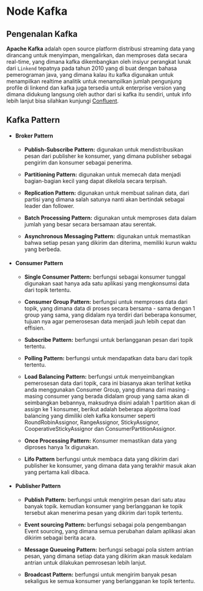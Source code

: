 # Node Kafka

## Pengenalan Kafka

**Apache Kafka** adalah open source platform distribusi streaming data yang dirancang untuk menyimpan, mengalirkan, dan memproses data secara real-time, yang dimana kafka dikembangkan oleh insiyur perangkat lunak dari `Linkend` tepatnya pada tahun 2010 yang di buat dengan bahasa pemerograman java, yang dimana kalau itu kafka digunakan untuk menampilkan realtime analitik untuk menampilkan jumlah pengunjung profile di linkend dan kafka juga tersedia untuk enterprise version yang dimana didukung langsung oleh author dari si kafka itu sendiri, untuk info lebih lanjut bisa silahkan kunjungi [Confluent](https://www.confluent.io).

## Kafka Pattern

- #### Broker Pattern

  - **Publish-Subscribe Pattern:** digunakan untuk mendistribusikan pesan dari publisher ke konsumer, yang dimana publisher sebagai pengirim dan konsumer sebagai penerima.

  - **Partitioning Pattern:** digunakan untuk memecah data menjadi bagian-bagian kecil yang dapat dikelola secara terpisah.

  - **Replication Pattern:** digunakan untuk membuat salinan data, dari partisi yang dimana salah satunya nanti akan bertindak sebagai leader dan follower.

  - **Batch Processing Pattern:** digunakan untuk memproses data dalam jumlah yang besar secara bersamaan atau serentak.

  - **Asynchronous Messaging Pattern:** digunakan untuk memastikan bahwa setiap pesan yang dikirim dan diterima, memiliki kurun waktu yang berbeda.

- #### Consumer Pattern

  - **Single Consumer Pattern:** berfungsi sebagai konsumer tunggal digunakan saat hanya ada satu aplikasi yang mengkonsumsi data dari topik tertentu.

  - **Consumer Group Pattern:** berfungsi untuk memproses data dari topik, yang dimana data di proses secara bersama - sama dengan 1 group yang sama, yang didalam nya terdiri dari beberapa konsumer, tujuan nya agar pemerosesan data menjadi jauh lebih cepat dan effisien.

  - **Subscribe Pattern:** berfungsi untuk berlangganan pesan dari topik tertentu.

  - **Polling Pattern:** berfungsi untuk mendapatkan data baru dari topik tertentu.

  - **Load Balancing Pattern:** berfungsi untuk menyeimbangkan pemerosesan data dari topik, cara ini biasanya akan terlihat ketika anda menggunakan Consumer Group, yang dimana dari masing - masing consumer yang berada didalam group yang sama akan di seimbangkan bebannya,
  maksudnya disini adalah 1 partition akan di assign ke 1 konsumer, berikut adalah beberapa algoritma load balancing yang dimiliki oleh kafka konsumer seperti RoundRobinAssignor, RangeAssignor, StickyAssignor, CooperativeStickyAssignor dan ConsumerPartitionAssignor.

  - **Once Processing Pattern:** Konsumer memastikan data yang diproses hanya 1x digunakan.

  - **Lifo Pattern** berfungsi untuk membaca data yang dikirim dari publisher ke konsumer, yang dimana data yang terakhir masuk akan yang pertama kali dibaca.

- #### Publisher Pattern

  - **Publish Pattern:** berfungsi untuk mengirim pesan dari satu atau banyak topik. kemudian konsumer yang berlangganan ke topik tersebut akan menerima pesan yang dikirim dari topik tertentu.

  - **Event sourcing Pattern:** berfungsi sebagai pola pengembangan Event sourcing, yang dimana semua perubahan dalam aplikasi akan dikirim sebagai berita acara.

  - **Message Queueing Pattern:** berfungsi sebagai pola sistem antrian pesan, yang dimana setiap data yang dikirim akan masuk kedalam antrian untuk dilakukan pemrosesan lebih lanjut.

  - **Broadcast Pattern:** berfungsi untuk mengirim banyak pesan sekaligus ke semua konsumer yang berlangganan ke topik tertentu.

